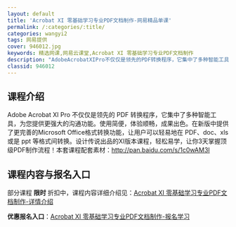 ```yaml
---
layout: default
title: 'Acrobat XI 零基础学习专业PDF文档制作-网易精品单课'
permalink: /:categories/:title/
categories: wangyi2
tags: 网易提供
cover: 946012.jpg
keywords: 精选网课,网易云课堂,Acrobat XI 零基础学习专业PDF文档制作
description: "AdobeAcrobatXIPro不仅仅是领先的PDF转换程序，它集中了多种智能工具，为您提供更强大的沟通功能。使用简便，体验顺畅，成果出色。在新版中提供了更完善的MicrosoftOffi"
classid: 946012
---
```


## 课程介绍

Adobe Acrobat XI Pro 不仅仅是领先的 PDF 转换程序，它集中了多种智能工具，为您提供更强大的沟通功能。使用简便，体验顺畅，成果出色。在新版中提供了更完善的Microsoft Office格式转换功能，让用户可以轻易地在 PDF、doc、xls 或是 ppt 等格式间转换。设计传说出品的XI版本课程，轻松易学，让你3天掌握顶级PDF制作流程！本套课程配套素材：http://pan.baidu.com/s/1c0wAM3I

## 课程内容与报名入口

部分课程 **限时** 折扣中，课程内容详细介绍见：[Acrobat XI 零基础学习专业PDF文档制作-详情介绍](https://study.163.com/course/introduction/946012.htm?share=1&shareId=1025206652&utm_campaign=share&utm_medium=iphoneShare&utm_source=&utm_u=1025206652)

**优惠报名入口**：[Acrobat XI 零基础学习专业PDF文档制作-报名学习](https://study.163.com/course/introduction/946012.htm?share=1&shareId=1025206652&utm_campaign=share&utm_medium=iphoneShare&utm_source=&utm_u=1025206652)

